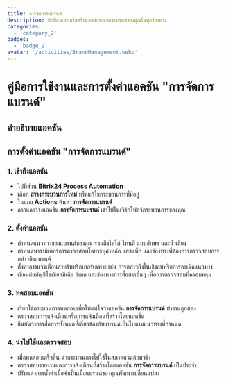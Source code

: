 ```yaml
---
title: การจัดการแบรนด์
description: ปกป้องและเสริมสร้างเอกลักษณ์ของแบรนด์ของคุณในทุกช่องทาง
categories: 
  - 'category_2'
badges: 
  - 'badge_2'
avatar: '/activities/BrandManagement.webp'
---
```

# คู่มือการใช้งานและการตั้งค่าแอคชัน "การจัดการแบรนด์"

## คำอธิบายแอคชัน

## **การตั้งค่าแอคชัน "การจัดการแบรนด์"**

### 1. เข้าถึงแอคชัน
- ไปที่ส่วน **Bitrix24 Process Automation**
- เลือก **สร้างกระบวนการใหม่** หรือแก้ไขกระบวนการที่มีอยู่
- ในแผง **Actions** ค้นหา **การจัดการแบรนด์**
- ลากและวางแอคชัน **การจัดการแบรนด์** เข้าไปในเวิร์กโฟลว์กระบวนการของคุณ

### 2. ตั้งค่าแอคชัน
- กำหนดแนวทางของแบรนด์ของคุณ รวมถึงโลโก้ โทนสี แบบอักษร และน้ำเสียง
- กำหนดพารามิเตอร์การตรวจสอบโดยระบุคำหลัก แฮชแท็ก และช่องทางที่ต้องการตรวจสอบการกล่าวถึงแบรนด์
- ตั้งค่าการแจ้งเตือนสำหรับทริกเกอร์เฉพาะ เช่น การกล่าวถึงในเชิงลบหรือการละเมิดแนวทาง
- เชื่อมต่อบัญชีโซเชียลมีเดีย อีเมล และช่องทางการสื่อสารอื่นๆ เพื่อการตรวจสอบที่ครอบคลุม

### 3. ทดสอบแอคชัน
- เรียกใช้กระบวนการทดสอบเพื่อให้แน่ใจว่าแอคชัน **การจัดการแบรนด์** ทำงานถูกต้อง
- ตรวจสอบการแจ้งเตือนหรือการแจ้งเตือนที่สร้างโดยแอคชัน
- ยืนยันว่าการสื่อสารทั้งหมดที่เกี่ยวข้องกับแบรนด์เป็นไปตามแนวทางที่กำหนด

### 4. นำไปใช้และตรวจสอบ
- เมื่อทดสอบเสร็จสิ้น นำกระบวนการไปใช้ในสภาพแวดล้อมจริง
- ตรวจสอบรายงานและการแจ้งเตือนที่สร้างโดยแอคชัน **การจัดการแบรนด์** เป็นประจำ
- ปรับแต่งการตั้งค่าเมื่อจำเป็นเมื่อแบรนด์ของคุณพัฒนาเปลี่ยนแปลง